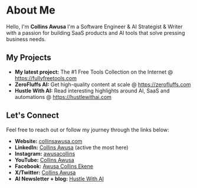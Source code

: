 # About Me
Hello, I'm **Collins Awusa** I'm a Software Engineer & AI Strategist & Writer with a passion for building SaaS products and AI tools that solve pressing business needs. 

## My Projects
- **My latest project:** The #1 Free Tools Collection on the Internet @ https://fullyfreetools.com
- **ZeroFluffs AI:** Get high-quality content at scale @ https://zerofluffs.com
- **Hustle With AI:** Read interesting highlights around AI, SaaS and automations @ https://hustlewithai.com


## Let's Connect
Feel free to reach out or follow my journey through the links below:
- **Website:** [collinsawusa.com](https://collinsawusa.com)
- **LinkedIn:** [Collins Awusa](https://www.linkedin.com/in/collinsawusa/) (active the most here)
- **Instagram:** [awusacollins](https://www.instagram.com/awusacollins/)
- **YouTube:** [Collins Awusa](https://www.youtube.com/@awusacollins)
- **Facebook:** [Awusa Collins Ekene](https://www.facebook.com/awusa.collins)
- **X/Twitter:** [Collins Awusa](https://x.com/CollinsAwusa)
- **AI Newsletter + blog:** [Hustle With AI](https://hustlewithai.com)

<!---
Collinshack/Collinshack is a ✨ special ✨ repository because its `README.md` (this file) appears on your GitHub profile.
You can click the Preview link to take a look at your changes.
--->
